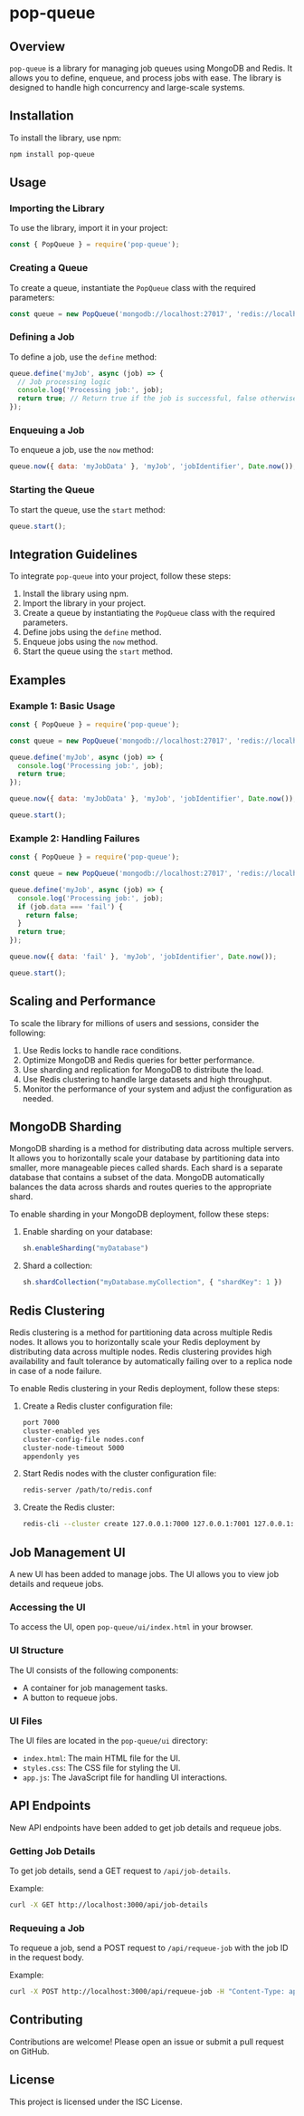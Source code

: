 # pop-queue

## Overview

`pop-queue` is a library for managing job queues using MongoDB and Redis. It allows you to define, enqueue, and process jobs with ease. The library is designed to handle high concurrency and large-scale systems.

## Installation

To install the library, use npm:

```bash
npm install pop-queue
```

## Usage

### Importing the Library

To use the library, import it in your project:

```javascript
const { PopQueue } = require('pop-queue');
```

### Creating a Queue

To create a queue, instantiate the `PopQueue` class with the required parameters:

```javascript
const queue = new PopQueue('mongodb://localhost:27017', 'redis://localhost:6379', 'myDatabase', 'myCollection', 3);
```

### Defining a Job

To define a job, use the `define` method:

```javascript
queue.define('myJob', async (job) => {
  // Job processing logic
  console.log('Processing job:', job);
  return true; // Return true if the job is successful, false otherwise
});
```

### Enqueuing a Job

To enqueue a job, use the `now` method:

```javascript
queue.now({ data: 'myJobData' }, 'myJob', 'jobIdentifier', Date.now());
```

### Starting the Queue

To start the queue, use the `start` method:

```javascript
queue.start();
```

## Integration Guidelines

To integrate `pop-queue` into your project, follow these steps:

1. Install the library using npm.
2. Import the library in your project.
3. Create a queue by instantiating the `PopQueue` class with the required parameters.
4. Define jobs using the `define` method.
5. Enqueue jobs using the `now` method.
6. Start the queue using the `start` method.

## Examples

### Example 1: Basic Usage

```javascript
const { PopQueue } = require('pop-queue');

const queue = new PopQueue('mongodb://localhost:27017', 'redis://localhost:6379', 'myDatabase', 'myCollection', 3);

queue.define('myJob', async (job) => {
  console.log('Processing job:', job);
  return true;
});

queue.now({ data: 'myJobData' }, 'myJob', 'jobIdentifier', Date.now());

queue.start();
```

### Example 2: Handling Failures

```javascript
const { PopQueue } = require('pop-queue');

const queue = new PopQueue('mongodb://localhost:27017', 'redis://localhost:6379', 'myDatabase', 'myCollection', 3);

queue.define('myJob', async (job) => {
  console.log('Processing job:', job);
  if (job.data === 'fail') {
    return false;
  }
  return true;
});

queue.now({ data: 'fail' }, 'myJob', 'jobIdentifier', Date.now());

queue.start();
```

## Scaling and Performance

To scale the library for millions of users and sessions, consider the following:

1. Use Redis locks to handle race conditions.
2. Optimize MongoDB and Redis queries for better performance.
3. Use sharding and replication for MongoDB to distribute the load.
4. Use Redis clustering to handle large datasets and high throughput.
5. Monitor the performance of your system and adjust the configuration as needed.

## MongoDB Sharding

MongoDB sharding is a method for distributing data across multiple servers. It allows you to horizontally scale your database by partitioning data into smaller, more manageable pieces called shards. Each shard is a separate database that contains a subset of the data. MongoDB automatically balances the data across shards and routes queries to the appropriate shard.

To enable sharding in your MongoDB deployment, follow these steps:

1. Enable sharding on your database:
   ```javascript
   sh.enableSharding("myDatabase")
   ```

2. Shard a collection:
   ```javascript
   sh.shardCollection("myDatabase.myCollection", { "shardKey": 1 })
   ```

## Redis Clustering

Redis clustering is a method for partitioning data across multiple Redis nodes. It allows you to horizontally scale your Redis deployment by distributing data across multiple nodes. Redis clustering provides high availability and fault tolerance by automatically failing over to a replica node in case of a node failure.

To enable Redis clustering in your Redis deployment, follow these steps:

1. Create a Redis cluster configuration file:
   ```bash
   port 7000
   cluster-enabled yes
   cluster-config-file nodes.conf
   cluster-node-timeout 5000
   appendonly yes
   ```

2. Start Redis nodes with the cluster configuration file:
   ```bash
   redis-server /path/to/redis.conf
   ```

3. Create the Redis cluster:
   ```bash
   redis-cli --cluster create 127.0.0.1:7000 127.0.0.1:7001 127.0.0.1:7002 --cluster-replicas 1
   ```

## Job Management UI

A new UI has been added to manage jobs. The UI allows you to view job details and requeue jobs.

### Accessing the UI

To access the UI, open `pop-queue/ui/index.html` in your browser.

### UI Structure

The UI consists of the following components:

- A container for job management tasks.
- A button to requeue jobs.

### UI Files

The UI files are located in the `pop-queue/ui` directory:

- `index.html`: The main HTML file for the UI.
- `styles.css`: The CSS file for styling the UI.
- `app.js`: The JavaScript file for handling UI interactions.

## API Endpoints

New API endpoints have been added to get job details and requeue jobs.

### Getting Job Details

To get job details, send a GET request to `/api/job-details`.

Example:

```bash
curl -X GET http://localhost:3000/api/job-details
```

### Requeuing a Job

To requeue a job, send a POST request to `/api/requeue-job` with the job ID in the request body.

Example:

```bash
curl -X POST http://localhost:3000/api/requeue-job -H "Content-Type: application/json" -d '{"jobId": "yourJobId"}'
```

## Contributing

Contributions are welcome! Please open an issue or submit a pull request on GitHub.

## License

This project is licensed under the ISC License.
